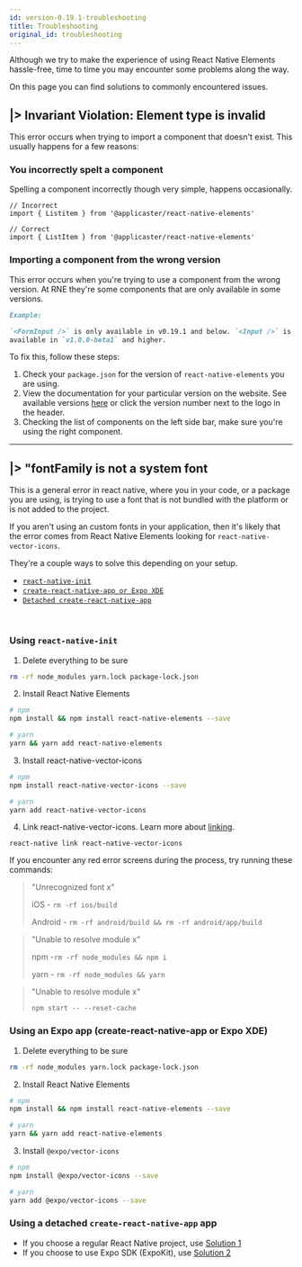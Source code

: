 ```yaml
---
id: version-0.19.1-troubleshooting
title: Troubleshooting
original_id: troubleshooting
---
```


Although we try to make the experience of using React Native Elements
hassle-free, time to time you may encounter some problems along the way.

On this page you can find solutions to commonly encountered issues.

## |> Invariant Violation: Element type is invalid

This error occurs when trying to import a component that doesn't exist. This
usually happens for a few reasons:

### You incorrectly spelt a component

Spelling a component incorrectly though very simple, happens occasionally.

```
// Incorrect
import { Listitem } from '@applicaster/react-native-elements'

// Correct
import { ListItem } from '@applicaster/react-native-elements'
```

### Importing a component from the wrong version

This error occurs when you're trying to use a component from the wrong version.
At RNE they're some components that are only available in some versions.

```md
Example:

`<FormInput />` is only available in v0.19.1 and below. `<Input />` is only
available in `v1.0.0-beta1` and higher.
```

To fix this, follow these steps:

1. Check your `package.json` for the version of `react-native-elements` you are
   using.
2. View the documentation for your particular version on the website. See
   available versions
   [here](https://react-native-training.github.io/react-native-elements/versions.html)
   or click the version number next to the logo in the header.
3. Checking the list of components on the left side bar, make sure you're using
   the right component.

---

## |> "fontFamily <font-name> is not a system font

This is a general error in react native, where you in your code, or a package
you are using, is trying to use a font that is not bundled with the platform or
is not added to the project.

If you aren't using an custom fonts in your application, then it's likely that
the error comes from React Native Elements looking for
`react-native-vector-icons`.

They're a couple ways to solve this depending on your setup.

- [`react-native-init`](#using-react-native-init)
- [`create-react-native-app or Expo XDE`](#using-an-expo-app-create-react-native-app-or-expo-xde)
- [`Detached create-react-native-app`](#using-a-detached-create-react-native-app-app)

<br>

### Using `react-native-init`

1. Delete everything to be sure

```bash
rm -rf node_modules yarn.lock package-lock.json
```

2. Install React Native Elements

```bash
# npm
npm install && npm install react-native-elements --save

# yarn
yarn && yarn add react-native-elements
```

3. Install react-native-vector-icons

```bash
# npm
npm install react-native-vector-icons --save

# yarn
yarn add react-native-vector-icons
```

4. Link react-native-vector-icons. Learn more about
   [linking](https://facebook.github.io/react-native/docs/linking.html).

```
react-native link react-native-vector-icons
```

If you encounter any red error screens during the process, try running these
commands:

> "Unrecognized font x"
>
> iOS - `rm -rf ios/build`
>
> Android - `rm -rf android/build && rm -rf android/app/build`

> "Unable to resolve module x"
>
> npm -`rm -rf node_modules && npm i`
>
> yarn - `rm -rf node_modules && yarn`

> "Unable to resolve module x"
>
> `npm start -- --reset-cache`

### Using an Expo app (create-react-native-app or Expo XDE)

1. Delete everything to be sure

```bash
rm -rf node_modules yarn.lock package-lock.json
```

2. Install React Native Elements

```bash
# npm
npm install && npm install react-native-elements --save

# yarn
yarn && yarn add react-native-elements
```

3. Install `@expo/vector-icons`

```bash
# npm
npm install @expo/vector-icons --save

# yarn
yarn add @expo/vector-icons --save
```

### Using a detached `create-react-native-app` app

- If you choose a regular React Native project, use
  [Solution 1](#using-react-native-init)
- If you choose to use Expo SDK (ExpoKit), use
  [Solution 2](#using-an-expo-app-create-react-native-app-or-expo-xde)
